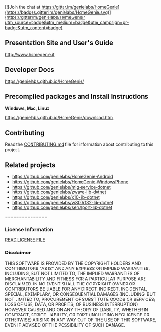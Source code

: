 [![Join the chat at https://gitter.im/genielabs/HomeGenie](https://badges.gitter.im/genielabs/HomeGenie.svg)](https://gitter.im/genielabs/HomeGenie?utm_source=badge&utm_medium=badge&utm_campaign=pr-badge&utm_content=badge)

## Presentation Site and User's Guide

http://www.homegenie.it

## Developer Docs

https://genielabs.github.io/HomeGenie/

## Precompiled packages and install instructions

**Windows, Mac, Linux**

https://genielabs.github.io/HomeGenie/download.html

## Contributing

Read the [CONTRIBUTING.md](https://github.com/genielabs/HomeGenie/blob/master/CONTRIBUTING.md) file
for information about contributing to this project.

## Related projects

- https://github.com/genielabs/HomeGenie-Android
- https://github.com/genielabs/HomeGenie-WindowsPhone
- https://github.com/genielabs/mig-service-dotnet
- https://github.com/genielabs/zwave-lib-dotnet
- https://github.com/genielabs/x10-lib-dotnet
- https://github.com/genielabs/w800rf32-lib-dotnet
- https://github.com/genielabs/serialport-lib-dotnet

===============

### License Information

[READ LICENSE FILE](LICENSE)

### Disclaimer

THIS SOFTWARE IS PROVIDED BY THE COPYRIGHT HOLDERS AND CONTRIBUTORS "AS IS" AND ANY EXPRESS OR IMPLIED WARRANTIES, INCLUDING, BUT NOT LIMITED TO, THE IMPLIED WARRANTIES OF MERCHANTABILITY AND FITNESS FOR A PARTICULAR PURPOSE ARE DISCLAIMED. IN NO EVENT SHALL THE COPYRIGHT OWNER OR CONTRIBUTORS BE LIABLE FOR ANY DIRECT, INDIRECT, INCIDENTAL, SPECIAL, EXEMPLARY, OR CONSEQUENTIAL DAMAGES (INCLUDING, BUT NOT LIMITED TO, PROCUREMENT OF SUBSTITUTE GOODS OR SERVICES; LOSS OF USE, DATA, OR PROFITS; OR BUSINESS INTERRUPTION) HOWEVER CAUSED AND ON ANY THEORY OF LIABILITY, WHETHER IN CONTRACT, STRICT LIABILITY, OR TORT (INCLUDING NEGLIGENCE OR OTHERWISE) ARISING IN ANY WAY OUT OF THE USE OF THIS SOFTWARE, EVEN IF ADVISED OF THE POSSIBILITY OF SUCH DAMAGE.
